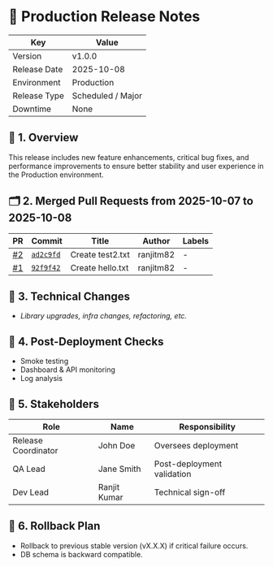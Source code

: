 # 🚀 Production Release Notes

| Key | Value |
| --- | ----- |
| Version | v1.0.0 |
| Release Date | 2025-10-08 |
| Environment | Production |
| Release Type | Scheduled / Major |
| Downtime | None |

## 🧭 1. Overview
This release includes new feature enhancements, critical bug fixes, and performance improvements to ensure better stability and user experience in the Production environment.

## 🗂️ 2. Merged Pull Requests from 2025-10-07 to 2025-10-08
| PR | Commit | Title | Author | Labels |
|----|--------|-------|--------|--------|
| [#2](https://github.com/ranjitm82/release-testing/pull/2) | [`ad2c9fd`](https://github.com/ranjitm82/release-testing/commit/ad2c9fd36b9b7ac61adaf948aefd0e30c16b6ec5) | Create test2.txt | ranjitm82 | - |
| [#1](https://github.com/ranjitm82/release-testing/pull/1) | [`92f9f42`](https://github.com/ranjitm82/release-testing/commit/92f9f422b9c381ce2fb6b84ed9bb7793c295069e) | Create hello.txt | ranjitm82 | - |

## 🧱 3. Technical Changes
- _Library upgrades, infra changes, refactoring, etc._

## 🧪 4. Post-Deployment Checks
- Smoke testing
- Dashboard & API monitoring
- Log analysis

## 🧍 5. Stakeholders
| Role | Name | Responsibility |
|------|------|----------------|
| Release Coordinator | John Doe | Oversees deployment |
| QA Lead | Jane Smith | Post-deployment validation |
| Dev Lead | Ranjit Kumar | Technical sign-off |

## 📝 6. Rollback Plan
- Rollback to previous stable version (vX.X.X) if critical failure occurs.
- DB schema is backward compatible.
